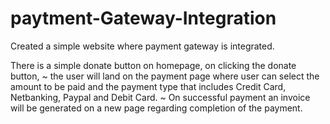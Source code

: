 # paytment-Gateway-Integration
Created a simple website where payment gateway is integrated.


 There is a simple donate button on homepage, on clicking the donate button,
~ the user will land on the payment page where user can select the amount to be paid and the payment type that includes Credit Card, Netbanking, Paypal and Debit Card. 
~ On successful payment an invoice will be generated on a new page regarding completion of the payment.
